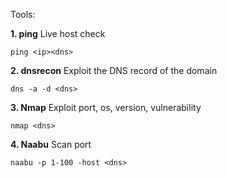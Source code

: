 Tools:

**1. ping**
Live host check
```
ping <ip><dns>
```

**2. dnsrecon**
Exploit the DNS record of the domain
```
dns -a -d <dns>
```

**3. Nmap**
Exploit port, os, version, vulnerability
```
nmap <dns>
```

**4. Naabu**
Scan port
```
naabu -p 1-100 -host <dns>
```


